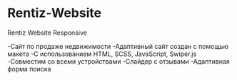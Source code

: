 # Rentiz-Website
Rentiz Website Responsive

-Сайт по продаже недвижимости 
-Адаптивный сайт создан с помощью макета
-С использованием HTML, SCSS, JavaScript, Swiper.js
-Совместим со всеми устройствами
-Слайдер с отзывами 
-Адаптивная форма поиска 
